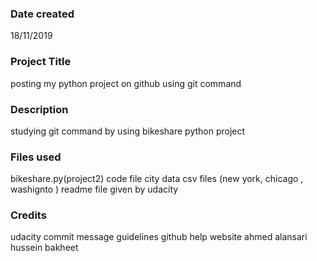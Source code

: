 ### Date created
18/11/2019
### Project Title
posting my python project on github using git command

### Description
studying git command by using bikeshare python project

### Files used
bikeshare.py(project2) code file
city data csv files (new york, chicago , washignto )
readme file given by udacity

### Credits
udacity commit message guidelines
github help website
ahmed alansari
hussein bakheet

